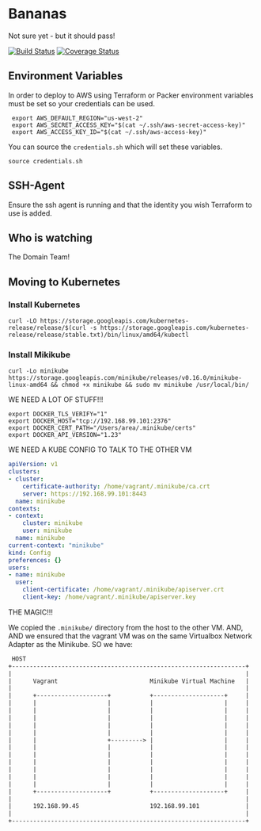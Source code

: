# Bananas

Not sure yet - but it should pass!

[![Build Status](https://travis-ci.org/dwp-technology-design/fake-expat-claim-service.svg?branch=master)](https://travis-ci.org/dwp-technology-design/fake-expat-claim-service)
[![Coverage Status](https://coveralls.io/repos/github/dwp-technology-design/fake-expat-claim-service/badge.svg?branch=master)](https://coveralls.io/github/dwp-technology-design/fake-expat-claim-service?branch=master)

## Environment Variables

In order to deploy to AWS using Terraform or Packer environment variables must be set so your credentials can be used.

```shell
 export AWS_DEFAULT_REGION="us-west-2"
 export AWS_SECRET_ACCESS_KEY="$(cat ~/.ssh/aws-secret-access-key)"
 export AWS_ACCESS_KEY_ID="$(cat ~/.ssh/aws-access-key)"
```

You can source the `credentials.sh` which will set these variables.

```shell
source credentials.sh
```

## SSH-Agent

Ensure the ssh agent is running and that the identity you wish Terraform to use is added.

## Who is watching

The Domain Team!

## Moving to Kubernetes

### Install Kubernetes

```shell
curl -LO https://storage.googleapis.com/kubernetes-release/release/$(curl -s https://storage.googleapis.com/kubernetes-release/release/stable.txt)/bin/linux/amd64/kubectl
```

### Install Mikikube

```shell
curl -Lo minikube https://storage.googleapis.com/minikube/releases/v0.16.0/minikube-linux-amd64 && chmod +x minikube && sudo mv minikube /usr/local/bin/
```


WE NEED A LOT OF STUFF!!!

```shell
export DOCKER_TLS_VERIFY="1"
export DOCKER_HOST="tcp://192.168.99.101:2376"
export DOCKER_CERT_PATH="/Users/area/.minikube/certs"
export DOCKER_API_VERSION="1.23"
```

WE NEED A KUBE CONFIG TO TALK TO THE OTHER VM

```yaml
apiVersion: v1
clusters:
- cluster:
    certificate-authority: /home/vagrant/.minikube/ca.crt
    server: https://192.168.99.101:8443
  name: minikube
contexts:
- context:
    cluster: minikube
    user: minikube
  name: minikube
current-context: "minikube"
kind: Config
preferences: {}
users:
- name: minikube
  user:
    client-certificate: /home/vagrant/.minikube/apiserver.crt
    client-key: /home/vagrant/.minikube/apiserver.key
```

THE MAGIC!!!

We copied the `.minikube/` directory from the host to the other VM.  AND, AND we ensured that the vagrant VM was on the same Virtualbox Network Adapter as the Minikube. SO we have:

```txt
 HOST
+------------------------------------------------------------------+
|                                                                  |
|      Vagrant                          Minikube Virtual Machine   |
|                                                                  |
|      +--------------------+           +--------------------+     |
|      |                    |           |                    |     |
|      |                    |           |                    |     |
|      |                    |           |                    |     |
|      |                    |           |                    |     |
|      |                    |           |                    |     |
|      |                    +---------> |                    |     |
|      |                    |           |                    |     |
|      |                    |           |                    |     |
|      |                    |           |                    |     |
|      |                    |           |                    |     |
|      |                    |           |                    |     |
|      |                    |           |                    |     |
|      +--------------------+           +--------------------+     |
|                                                                  |
|      192.168.99.45                    192.168.99.101             |
|                                                                  |
+------------------------------------------------------------------+
```
